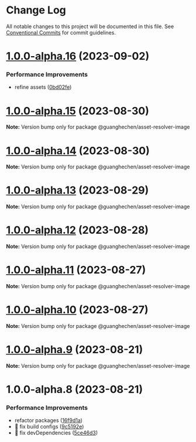 # Change Log

All notable changes to this project will be documented in this file.
See [Conventional Commits](https://conventionalcommits.org) for commit guidelines.

# [1.0.0-alpha.16](https://github.com/guanghechen/asset/compare/@guanghechen/asset-resolver-image@1.0.0-alpha.15...@guanghechen/asset-resolver-image@1.0.0-alpha.16) (2023-09-02)


### Performance Improvements

* refine assets ([0bd02fe](https://github.com/guanghechen/asset/commit/0bd02fee00d2d9314a75845f3f79918d63283308))





# [1.0.0-alpha.15](https://github.com/guanghechen/asset/compare/@guanghechen/asset-resolver-image@1.0.0-alpha.14...@guanghechen/asset-resolver-image@1.0.0-alpha.15) (2023-08-30)

**Note:** Version bump only for package @guanghechen/asset-resolver-image





# [1.0.0-alpha.14](https://github.com/guanghechen/asset/compare/@guanghechen/asset-resolver-image@1.0.0-alpha.13...@guanghechen/asset-resolver-image@1.0.0-alpha.14) (2023-08-30)

**Note:** Version bump only for package @guanghechen/asset-resolver-image





# [1.0.0-alpha.13](https://github.com/guanghechen/asset/compare/@guanghechen/asset-resolver-image@1.0.0-alpha.12...@guanghechen/asset-resolver-image@1.0.0-alpha.13) (2023-08-29)

**Note:** Version bump only for package @guanghechen/asset-resolver-image





# [1.0.0-alpha.12](https://github.com/guanghechen/asset/compare/@guanghechen/asset-resolver-image@1.0.0-alpha.11...@guanghechen/asset-resolver-image@1.0.0-alpha.12) (2023-08-28)

**Note:** Version bump only for package @guanghechen/asset-resolver-image





# [1.0.0-alpha.11](https://github.com/guanghechen/asset/compare/@guanghechen/asset-resolver-image@1.0.0-alpha.10...@guanghechen/asset-resolver-image@1.0.0-alpha.11) (2023-08-27)

**Note:** Version bump only for package @guanghechen/asset-resolver-image





# [1.0.0-alpha.10](https://github.com/guanghechen/asset/compare/@guanghechen/asset-resolver-image@1.0.0-alpha.9...@guanghechen/asset-resolver-image@1.0.0-alpha.10) (2023-08-27)

**Note:** Version bump only for package @guanghechen/asset-resolver-image





# [1.0.0-alpha.9](https://github.com/guanghechen/asset/compare/@guanghechen/asset-resolver-image@1.0.0-alpha.8...@guanghechen/asset-resolver-image@1.0.0-alpha.9) (2023-08-21)

**Note:** Version bump only for package @guanghechen/asset-resolver-image





# 1.0.0-alpha.8 (2023-08-21)


### Performance Improvements

* refactor packages ([16f9d1a](https://github.com/guanghechen/asset/commit/16f9d1ae0f23c51413955149f401c811a92a9b15))
* 🔧 fix build configs ([9c5192e](https://github.com/guanghechen/asset/commit/9c5192e838b8b5716679e8bbafcd58ee98435694))
* 🔧 fix devDependencies ([5ce46d3](https://github.com/guanghechen/asset/commit/5ce46d339b634ac051bc8e9bb64f27a6f85b4c6d))
